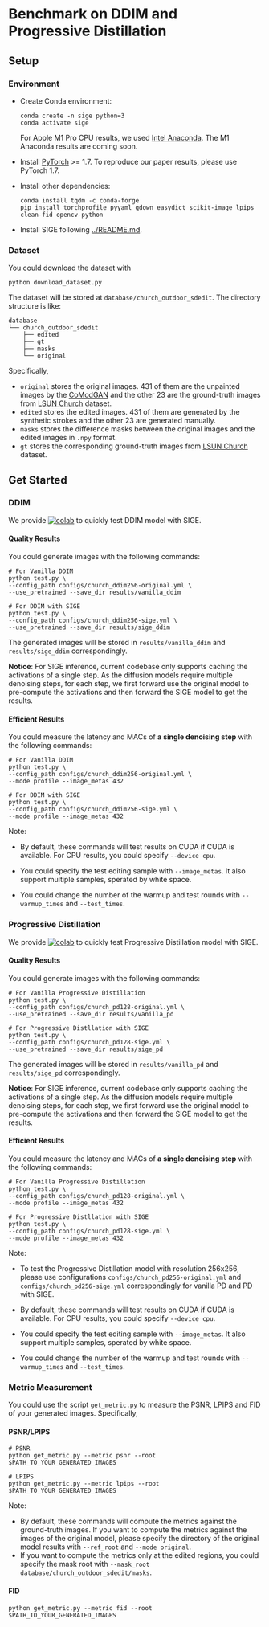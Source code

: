 # Benchmark on DDIM and Progressive Distillation

## Setup

### Environment

* Create Conda environment:

  ```shell
  conda create -n sige python=3
  conda activate sige
  ```

  For Apple M1 Pro CPU results, we used [Intel Anaconda](https://repo.anaconda.com/archive/Anaconda3-2022.10-MacOSX-x86_64.pkg). The M1 Anaconda results are coming soon.

* Install [PyTorch](https://pytorch.org) >= 1.7. To reproduce our paper results, please use PyTorch 1.7.

* Install other dependencies:

  ```shell
  conda install tqdm -c conda-forge
  pip install torchprofile pyyaml gdown easydict scikit-image lpips clean-fid opencv-python
  ```

* Install SIGE following [../README.md](../README.md#installation).

### Dataset

You could download the dataset with

```shell
python download_dataset.py
```

The dataset will be stored at `database/church_outdoor_sdedit`. The directory structure is like:

```text
database
└── church_outdoor_sdedit
    ├── edited
    ├── gt
    ├── masks
    └── original
```

Specifically,

* `original` stores the original images. 431 of them are the unpainted images by the [CoModGAN](https://github.com/zsyzzsoft/co-mod-gan) and the other 23 are the ground-truth images from [LSUN Church](https://github.com/fyu/lsun) dataset.
* `edited` stores the edited images. 431 of them are generated by the synthetic strokes and the other 23 are generated manually.
* `masks`  stores the difference masks between the original images and the edited images in `.npy` format.
* `gt` stores the corresponding ground-truth images from [LSUN Church](https://github.com/fyu/lsun) dataset.

## Get Started

### DDIM

We provide [![colab](https://colab.research.google.com/assets/colab-badge.svg)](https://colab.research.google.com/github/lmxyy/sige/blob/main/diffusion/ddim.ipynb) to quickly test DDIM model with SIGE.

#### Quality Results

You could generate images with the following commands:

```shell
# For Vanilla DDIM
python test.py \
--config_path configs/church_ddim256-original.yml \
--use_pretrained --save_dir results/vanilla_ddim

# For DDIM with SIGE
python test.py \
--config_path configs/church_ddim256-sige.yml \
--use_pretrained --save_dir results/sige_ddim
```

The generated images will be stored in `results/vanilla_ddim` and `results/sige_ddim` correspondingly.

**Notice**: For SIGE inference, current codebase only supports caching the activations of a single step. As the diffusion models require multiple denoising steps, for each step, we first forward use the original model to pre-compute the activations and then forward the SIGE model to get the results.
  
#### Efficient Results

You could measure the latency and MACs of **a single denoising step** with the following commands:

```shell
# For Vanilla DDIM
python test.py \
--config_path configs/church_ddim256-original.yml \
--mode profile --image_metas 432

# For DDIM with SIGE
python test.py \
--config_path configs/church_ddim256-sige.yml \
--mode profile --image_metas 432
```

Note:

* By default, these commands will test results on CUDA if CUDA is available. For CPU results, you could specify `--device cpu`.
* You could specify the test editing sample with `--image_metas`. It also support multiple samples, sperated by white space.

* You could change the number of the warmup and test rounds with `--warmup_times` and `--test_times`.

### Progressive Distillation

We provide [![colab](https://colab.research.google.com/assets/colab-badge.svg)](https://colab.research.google.com/github/lmxyy/sige/blob/main/diffusion/progressive_distillation.ipynb) to quickly test Progressive Distillation model with SIGE.

#### Quality Results

You could generate images with the following commands:

```shell
# For Vanilla Progressive Distillation
python test.py \
--config_path configs/church_pd128-original.yml \
--use_pretrained --save_dir results/vanilla_pd

# For Progressive Distllation with SIGE
python test.py \
--config_path configs/church_pd128-sige.yml \
--use_pretrained --save_dir results/sige_pd
```

The generated images will be stored in `results/vanilla_pd` and `results/sige_pd` correspondingly.

**Notice**: For SIGE inference, current codebase only supports caching the activations of a single step. As the diffusion models require multiple denoising steps, for each step, we first forward use the original model to pre-compute the activations and then forward the SIGE model to get the results.

#### Efficient Results

You could measure the latency and MACs of **a single denoising step** with the following commands:

```shell
# For Vanilla Progressive Distillation
python test.py \
--config_path configs/church_pd128-original.yml \
--mode profile --image_metas 432

# For Progressive Distllation with SIGE
python test.py \
--config_path configs/church_pd128-sige.yml \
--mode profile --image_metas 432
```

Note:

* To test the Progressive Distillation model with resolution 256x256, please use configurations `configs/church_pd256-original.yml` and `configs/church_pd256-sige.yml` correspondingly for vanilla PD and PD with SIGE.
* By default, these commands will test results on CUDA if CUDA is available. For CPU results, you could specify `--device cpu`.
* You could specify the test editing sample with `--image_metas`. It also support multiple samples, sperated by white space.

* You could change the number of the warmup and test rounds with `--warmup_times` and `--test_times`.

### Metric Measurement

You could use the script `get_metric.py` to measure the PSNR, LPIPS and FID of your generated images. Specifically,

#### PSNR/LPIPS

```shell
# PSNR
python get_metric.py --metric psnr --root $PATH_TO_YOUR_GENERATED_IMAGES

# LPIPS
python get_metric.py --metric lpips --root $PATH_TO_YOUR_GENERATED_IMAGES
```

Note:

* By default, these commands will compute the metrics against the ground-truth images. If you want to compute the metrics against the images of the original model, please specify the directory of the original model results with `--ref_root` and `--mode original`.
* If you want to compute the metrics only at the edited regions, you could specify the mask root with `--mask_root database/church_outdoor_sdedit/masks`.

#### FID

```shell
python get_metric.py --metric fid --root $PATH_TO_YOUR_GENERATED_IMAGES
```
